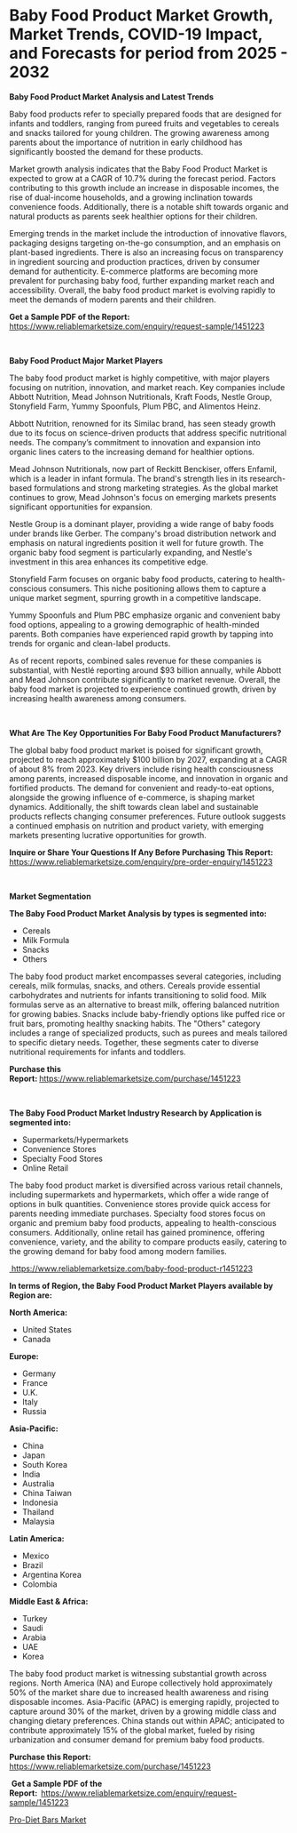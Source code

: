 <p><h1>Baby Food Product Market Growth, Market Trends, COVID-19 Impact, and Forecasts for period from 2025 - 2032</h1></p><p><strong>Baby Food Product Market Analysis and Latest Trends</strong></p>
<p><p>Baby food products refer to specially prepared foods that are designed for infants and toddlers, ranging from pureed fruits and vegetables to cereals and snacks tailored for young children. The growing awareness among parents about the importance of nutrition in early childhood has significantly boosted the demand for these products. </p><p>Market growth analysis indicates that the Baby Food Product Market is expected to grow at a CAGR of 10.7% during the forecast period. Factors contributing to this growth include an increase in disposable incomes, the rise of dual-income households, and a growing inclination towards convenience foods. Additionally, there is a notable shift towards organic and natural products as parents seek healthier options for their children. </p><p>Emerging trends in the market include the introduction of innovative flavors, packaging designs targeting on-the-go consumption, and an emphasis on plant-based ingredients. There is also an increasing focus on transparency in ingredient sourcing and production practices, driven by consumer demand for authenticity. E-commerce platforms are becoming more prevalent for purchasing baby food, further expanding market reach and accessibility. Overall, the baby food product market is evolving rapidly to meet the demands of modern parents and their children.</p></p>
<p><strong>Get a Sample PDF of the Report:&nbsp;</strong> <a href="https://www.reliablemarketsize.com/enquiry/request-sample/1451223?utm_campaign=2457&utm_medium=2&utm_source=Github&utm_content=ia&utm_term=07042025&utm_id=baby-food-product">https://www.reliablemarketsize.com/enquiry/request-sample/1451223</a></p>
<p>&nbsp;</p>
<p><strong>Baby Food Product Major Market Players</strong></p>
<p><p>The baby food product market is highly competitive, with major players focusing on nutrition, innovation, and market reach. Key companies include Abbott Nutrition, Mead Johnson Nutritionals, Kraft Foods, Nestle Group, Stonyfield Farm, Yummy Spoonfuls, Plum PBC, and Alimentos Heinz. </p><p>Abbott Nutrition, renowned for its Similac brand, has seen steady growth due to its focus on science-driven products that address specific nutritional needs. The company’s commitment to innovation and expansion into organic lines caters to the increasing demand for healthier options.</p><p>Mead Johnson Nutritionals, now part of Reckitt Benckiser, offers Enfamil, which is a leader in infant formula. The brand's strength lies in its research-based formulations and strong marketing strategies. As the global market continues to grow, Mead Johnson's focus on emerging markets presents significant opportunities for expansion.</p><p>Nestle Group is a dominant player, providing a wide range of baby foods under brands like Gerber. The company's broad distribution network and emphasis on natural ingredients position it well for future growth. The organic baby food segment is particularly expanding, and Nestle's investment in this area enhances its competitive edge.</p><p>Stonyfield Farm focuses on organic baby food products, catering to health-conscious consumers. This niche positioning allows them to capture a unique market segment, spurring growth in a competitive landscape.</p><p>Yummy Spoonfuls and Plum PBC emphasize organic and convenient baby food options, appealing to a growing demographic of health-minded parents. Both companies have experienced rapid growth by tapping into trends for organic and clean-label products.</p><p>As of recent reports, combined sales revenue for these companies is substantial, with Nestlé reporting around $93 billion annually, while Abbott and Mead Johnson contribute significantly to market revenue. Overall, the baby food market is projected to experience continued growth, driven by increasing health awareness among consumers.</p></p>
<p>&nbsp;</p>
<p><strong>What Are The Key Opportunities For Baby Food Product Manufacturers?</strong></p>
<p><p>The global baby food product market is poised for significant growth, projected to reach approximately $100 billion by 2027, expanding at a CAGR of about 8% from 2023. Key drivers include rising health consciousness among parents, increased disposable income, and innovation in organic and fortified products. The demand for convenient and ready-to-eat options, alongside the growing influence of e-commerce, is shaping market dynamics. Additionally, the shift towards clean label and sustainable products reflects changing consumer preferences. Future outlook suggests a continued emphasis on nutrition and product variety, with emerging markets presenting lucrative opportunities for growth.</p></p>
<p><strong>Inquire or Share Your Questions If Any Before Purchasing This Report:</strong> <a href="https://www.reliablemarketsize.com/enquiry/pre-order-enquiry/1451223?utm_campaign=2457&utm_medium=2&utm_source=Github&utm_content=ia&utm_term=07042025&utm_id=baby-food-product">https://www.reliablemarketsize.com/enquiry/pre-order-enquiry/1451223</a></p>
<p>&nbsp;</p>
<p><strong>Market Segmentation</strong></p>
<p><strong>The Baby Food Product Market Analysis by types is segmented into:</strong></p>
<p><ul><li>Cereals</li><li>Milk Formula</li><li>Snacks</li><li>Others</li></ul></p>
<p><p>The baby food product market encompasses several categories, including cereals, milk formulas, snacks, and others. Cereals provide essential carbohydrates and nutrients for infants transitioning to solid food. Milk formulas serve as an alternative to breast milk, offering balanced nutrition for growing babies. Snacks include baby-friendly options like puffed rice or fruit bars, promoting healthy snacking habits. The "Others" category includes a range of specialized products, such as purees and meals tailored to specific dietary needs. Together, these segments cater to diverse nutritional requirements for infants and toddlers.</p></p>
<p><strong>Purchase this Report:&nbsp;</strong><a href="https://www.reliablemarketsize.com/purchase/1451223?utm_campaign=2457&utm_medium=2&utm_source=Github&utm_content=ia&utm_term=07042025&utm_id=baby-food-product">https://www.reliablemarketsize.com/purchase/1451223</a></p>
<p>&nbsp;</p>
<p><strong>The Baby Food Product Market Industry Research by Application is segmented into:</strong></p>
<p><ul><li>Supermarkets/Hypermarkets</li><li>Convenience Stores</li><li>Specialty Food Stores</li><li>Online Retail</li></ul></p>
<p><p>The baby food product market is diversified across various retail channels, including supermarkets and hypermarkets, which offer a wide range of options in bulk quantities. Convenience stores provide quick access for parents needing immediate purchases. Specialty food stores focus on organic and premium baby food products, appealing to health-conscious consumers. Additionally, online retail has gained prominence, offering convenience, variety, and the ability to compare products easily, catering to the growing demand for baby food among modern families.</p></p>
<p><a href="https://www.reliablemarketsize.com/baby-food-product-r1451223?utm_campaign=2457&utm_medium=2&utm_source=Github&utm_content=ia&utm_term=07042025&utm_id=baby-food-product">&nbsp;https://www.reliablemarketsize.com/baby-food-product-r1451223</a></p>
<p><strong>In terms of Region, the Baby Food Product Market Players available by Region are:</strong></p>
<p>
    <p> <strong> North America: </strong>
        <ul>
            <li>United States</li>
            <li>Canada</li>
        </ul>
        </p> 
    <p> <strong> Europe: </strong>
        <ul>
            <li>Germany</li>
            <li>France</li>
            <li>U.K.</li>
            <li>Italy</li>
            <li>Russia</li>
        </ul>
        </p> 
    <p> <strong> Asia-Pacific: </strong>
        <ul>
            <li>China</li>
            <li>Japan</li>
            <li>South Korea</li>
            <li>India</li>
            <li>Australia</li>
            <li>China Taiwan</li>
            <li>Indonesia</li>
            <li>Thailand</li>
            <li>Malaysia</li>
        </ul>
        </p> 
    <p> <strong> Latin America: </strong>
        <ul>
            <li>Mexico</li>
            <li>Brazil</li>
            <li>Argentina Korea</li>
            <li>Colombia</li>
        </ul>
        </p> 
    <p> <strong> Middle East & Africa: </strong>
        <ul>
            <li>Turkey</li>
            <li>Saudi</li>
            <li>Arabia</li>
            <li>UAE</li>
            <li>Korea</li>
        </ul>
    </p>
    </p>
<p><p>The baby food product market is witnessing substantial growth across regions. North America (NA) and Europe collectively hold approximately 50% of the market share due to increased health awareness and rising disposable incomes. Asia-Pacific (APAC) is emerging rapidly, projected to capture around 30% of the market, driven by a growing middle class and changing dietary preferences. China stands out within APAC; anticipated to contribute approximately 15% of the global market, fueled by rising urbanization and consumer demand for premium baby food products.</p></p>
<p><strong>Purchase this Report: </strong><a href="https://www.reliablemarketsize.com/purchase/1451223?utm_campaign=2457&utm_medium=2&utm_source=Github&utm_content=ia&utm_term=07042025&utm_id=baby-food-product">https://www.reliablemarketsize.com/purchase/1451223</a></p>
<p>&nbsp;<strong>Get a Sample PDF of the Report:&nbsp;&nbsp;</strong><a href="https://www.reliablemarketsize.com/enquiry/request-sample/1451223?utm_campaign=2457&utm_medium=2&utm_source=Github&utm_content=ia&utm_term=07042025&utm_id=baby-food-product">https://www.reliablemarketsize.com/enquiry/request-sample/1451223</a></p>
<p><strong></strong></p>
<p><p><a href="https://github.com/cheryjhonson/Market-Research-Report-List-1/blob/main/pro-diet-bars-market.md?utm_campaign=2457&utm_medium=2&utm_source=Github&utm_content=ia&utm_term=07042025&utm_id=baby-food-product">Pro-Diet Bars Market</a></p></p>